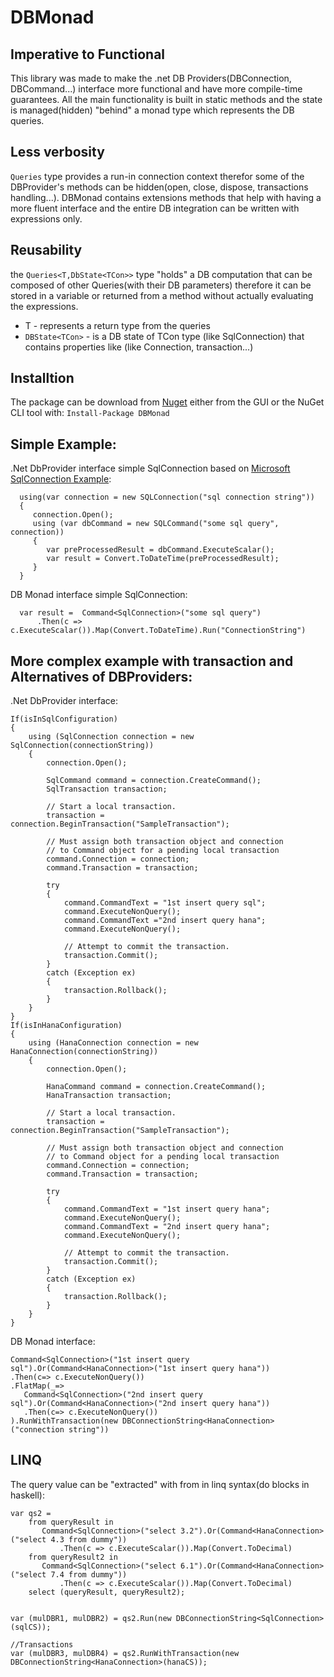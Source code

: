 # DBMonad

## Imperative to Functional

This library was made to make the .net DB Providers(DBConnection, DBCommand...) interface more functional and have more compile-time guarantees.
All the main functionality is built in static methods and the state is managed(hidden) "behind" a monad type which represents the DB queries.

## Less verbosity

```Queries``` type provides a run-in connection context therefor some of the DBProvider's methods can be hidden(open, close, dispose, transactions handling...).
DBMonad contains extensions methods that help with having a more fluent interface and the entire DB integration can be written with expressions only. 

## Reusability

the ```Queries<T,DbState<TCon>>``` type "holds" a DB computation that can be composed of other Queries(with their DB parameters) therefore it can be stored in a variable or returned from a method without actually evaluating the expressions.
* T - represents a return type from the queries
* ```DBState<TCon>``` - is a DB state of TCon type (like SqlConnection) that contains properties like (like Connection, transaction...) 

## Installtion

The package can be download from [Nuget](https://www.nuget.org/packages/DBMonad) either from  the GUI or the NuGet CLI tool with:
```Install-Package DBMonad```

## Simple Example:

.Net DbProvider interface simple SqlConnection based on [Microsoft SqlConnection Example](https://docs.microsoft.com/en-us/dotnet/api/microsoft.data.sqlclient.sqlconnection?view=sqlclient-dotnet-core-1.1): 
```
  using(var connection = new SQLConnection("sql connection string"))
  {
     connection.Open();
     using (var dbCommand = new SQLCommand("some sql query", connection))
     {
        var preProcessedResult = dbCommand.ExecuteScalar();
        var result = Convert.ToDateTime(preProcessedResult);
     }
  }
```

DB Monad interface simple SqlConnection:
```
  var result =  Command<SqlConnection>("some sql query")
	  .Then(c => c.ExecuteScalar()).Map(Convert.ToDateTime).Run("ConnectionString")
```

## More complex example with transaction and Alternatives of DBProviders:

.Net DbProvider interface:

```
If(isInSqlConfiguration)
{ 
    using (SqlConnection connection = new SqlConnection(connectionString))
    {
        connection.Open();

        SqlCommand command = connection.CreateCommand();
        SqlTransaction transaction;

        // Start a local transaction.
        transaction = connection.BeginTransaction("SampleTransaction");

        // Must assign both transaction object and connection
        // to Command object for a pending local transaction
        command.Connection = connection;
        command.Transaction = transaction;

        try
        {
            command.CommandText = "1st insert query sql";
            command.ExecuteNonQuery();
            command.CommandText ="2nd insert query hana";
            command.ExecuteNonQuery();

            // Attempt to commit the transaction.
            transaction.Commit();
        }
        catch (Exception ex)
        {
            transaction.Rollback();
        }
    }
}
If(isInHanaConfiguration)
{ 
    using (HanaConnection connection = new HanaConnection(connectionString))
    {
        connection.Open();

        HanaCommand command = connection.CreateCommand();
        HanaTransaction transaction;

        // Start a local transaction.
        transaction = connection.BeginTransaction("SampleTransaction");

        // Must assign both transaction object and connection
        // to Command object for a pending local transaction
        command.Connection = connection;
        command.Transaction = transaction;

        try
        {
            command.CommandText = "1st insert query hana";
            command.ExecuteNonQuery();
            command.CommandText = "2nd insert query hana";
            command.ExecuteNonQuery();

            // Attempt to commit the transaction.
            transaction.Commit();
        }
        catch (Exception ex)
        {
            transaction.Rollback();
        }
    }
}
```

DB Monad interface:
```
Command<SqlConnection>("1st insert query sql").Or(Command<HanaConnection>("1st insert query hana"))
.Then(c=> c.ExecuteNonQuery())
.FlatMap(_=>
   Command<SqlConnection>("2nd insert query sql").Or(Command<HanaConnection>("2nd insert query hana"))
   .Then(c=> c.ExecuteNonQuery())
).RunWithTransaction(new DBConnectionString<HanaConnection>("connection string"))
```

## LINQ

The query value can be "extracted" with from in linq syntax(do blocks in haskell):
```
var qs2 =
	from queryResult in 
	   Command<SqlConnection>("select 3.2").Or(Command<HanaConnection>("select 4.3 from dummy"))
           .Then(c => c.ExecuteScalar()).Map(Convert.ToDecimal)
	from queryResult2 in 
	   Command<SqlConnection>("select 6.1").Or(Command<HanaConnection>("select 7.4 from dummy"))
           .Then(c => c.ExecuteScalar()).Map(Convert.ToDecimal)
	select (queryResult, queryResult2);


var (mulDBR1, mulDBR2) = qs2.Run(new DBConnectionString<SqlConnection>(sqlCS));

//Transactions
var (mulDBR3, mulDBR4) = qs2.RunWithTransaction(new DBConnectionString<HanaConnection>(hanaCS));

```
